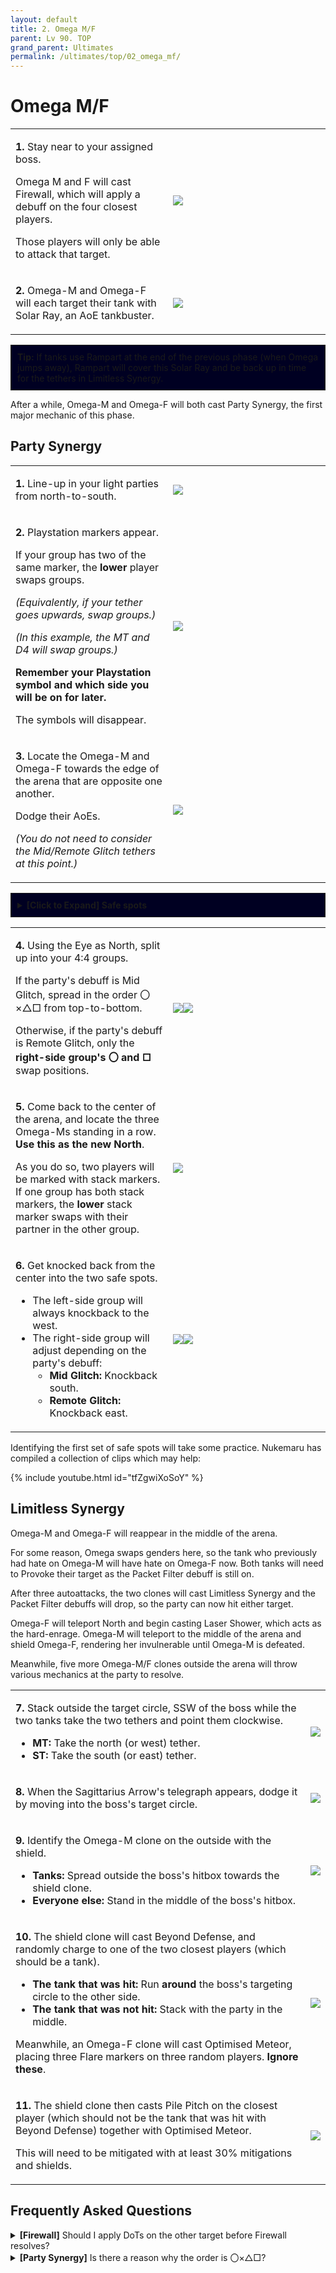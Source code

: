 ```yaml
---
layout: default
title: 2. Omega M/F
parent: Lv 90. TOP
grand_parent: Ultimates
permalink: /ultimates/top/02_omega_mf/
---
```


# Omega M/F

<table>
  <tr>
    <td width="50%"><p><b>1.</b> Stay near to your assigned boss.</p><p>Omega M and F will cast Firewall, which will apply a debuff on the four closest players.</p><p>Those players will only be able to attack that target.</p></td>
    <td><img src="../images/02_omega_mf/omega_mf_01.jpg"></td>
  </tr>
  <tr>
    <td><p><b>2.</b> Omega-M and Omega-F will each target their tank with Solar Ray, an AoE tankbuster.</p></td>
    <td><img src="../images/02_omega_mf/omega_mf_02.jpg"></td>
  </tr>
</table>

<div style="background-color: #002 ; padding: 10px; border: 1px solid;">
<b>Tip:</b> If tanks use Rampart at the end of the previous phase (when Omega jumps away), Rampart will cover this Solar Ray and be back up in time for the tethers in Limitless Synergy.</div>

After a while, Omega-M and Omega-F will both cast Party Synergy, the first major mechanic of this phase.

## Party Synergy

<table>
  <tr>
    <td width="50%"><p><b>1.</b> Line-up in your light parties from north-to-south.</p></td>
    <td><img src="../images/02_omega_mf/party_synergy_01.jpg"></td>
  </tr>
  <tr>
    <td><p><b>2.</b> Playstation markers appear.</p><p>If your group has two of the same marker, the <b>lower</b> player swaps groups.</p><p><em>(Equivalently, if your tether goes upwards, swap groups.)</em></p><p><em>(In this example, the MT and D4 will swap groups.)</em></p><p><b>Remember your Playstation symbol and which side you will be on for later.</b></p><p>The symbols will disappear.</p></td>
    <td><img src="../images/02_omega_mf/party_synergy_02.jpg"></td>
  </tr>
  <tr>
    <td><p><b>3.</b> Locate the Omega-M and Omega-F towards the edge of the arena that are opposite one another.</p><p>Dodge their AoEs.</p><p><em>(You do not need to consider the Mid/Remote Glitch tethers at this point.)</em></p></td>
    <td><img src="../images/02_omega_mf/party_synergy_03.jpg"></td>
  </tr>
</table>

<div style="background-color: #002 ; padding: 10px; border: 1px solid;">
<details markdown=block>
<summary><b>[Click to Expand] Safe spots</b></summary>
<table>
  <tr>
    <td width="50%">
      <p><b>M Sword, F Blade-legs:</b></p>
      <img src="../images/02_omega_mf/party_synergy_03d.jpg">
    </td>
    <td>
      <p><b>M Sword, F Spear:</b></p>
      <img src="../images/02_omega_mf/party_synergy_03c.jpg">
    </td>
  </tr>
  <tr>
    <td>
      <p><b>M Shield, F Blade-legs:</b></p>
      <img src="../images/02_omega_mf/party_synergy_03a.jpg">
    </td>
    <td>
      <p><b>M Shield, F Spear:</b></p>
      <img src="../images/02_omega_mf/party_synergy_03b.jpg">
    </td>
  </tr>
</table>
</details>
</div>

<table>
  <tr>
    <td width="50%"><p><b>4.</b> Using the Eye as North, split up into your 4:4 groups.</p><p>If the party's debuff is Mid Glitch, spread in the order 〇×△□ from top-to-bottom.</p><p>Otherwise, if the party's debuff is Remote Glitch, only the <b>right-side group's 〇 and □</b> swap positions.</p></td>
    <td><img src="../images/02_omega_mf/party_synergy_04a.jpg"><img src="../images/02_omega_mf/party_synergy_04b.jpg"></td>
  </tr>
  <tr>
    <td><p><b>5.</b> Come back to the center of the arena, and locate the three Omega-Ms standing in a row. <b>Use this as the new North</b>.</p><p>As you do so, two players will be marked with stack markers. If one group has both stack markers, the <b>lower</b> stack marker swaps with their partner in the other group.</p></td>
    <td><img src="../images/02_omega_mf/party_synergy_05.jpg"></td>
  </tr>
  <tr>
    <td><p><b>6.</b> Get knocked back from the center into the two safe spots.</p>
    <ul>
      <li>The left-side group will always knockback to the west.</li>
      <li>The right-side group will adjust depending on the party's debuff:
        <ul>
          <li><b>Mid Glitch:</b> Knockback south.</li>
          <li><b>Remote Glitch:</b> Knockback east.</li>
        </ul>
      </li>
    </ul></td>
    <td><img src="../images/02_omega_mf/party_synergy_06a.jpg"><img src="../images/02_omega_mf/party_synergy_06b.jpg"></td>
  </tr>
</table>

Identifying the first set of safe spots will take some practice. Nukemaru has compiled a collection of clips which may help:

{% include youtube.html id="tfZgwiXoSoY" %}

## Limitless Synergy

Omega-M and Omega-F will reappear in the middle of the arena.

For some reason, Omega swaps genders here, so the tank who previously had hate on Omega-M will have hate on Omega-F now. Both tanks will need to Provoke their target as the Packet Filter debuff is still on.

After three autoattacks, the two clones will cast Limitless Synergy and the Packet Filter debuffs will drop, so the party can now hit either target.

Omega-F will teleport North and begin casting Laser Shower, which acts as the hard-enrage. Omega-M will teleport to the middle of the arena and shield Omega-F, rendering her invulnerable until Omega-M is defeated.

Meanwhile, five more Omega-M/F clones outside the arena will throw various mechanics at the party to resolve.

<table>
  <tr>
    <td><p><b>7.</b> Stack outside the target circle, SSW of the boss while the two tanks take the two tethers and point them clockwise.</p><ul><li><b>MT:</b> Take the north (or west) tether.</li><li><b>ST:</b> Take the south (or east) tether.</li></ul></td>
    <td><img src="../images/02_omega_mf/limitless_synergy_01.jpg"></td>
  </tr>
  <tr>
    <td><p><b>8.</b> When the Sagittarius Arrow's telegraph appears, dodge it by moving into the boss's target circle.</p></td>
    <td><img src="../images/02_omega_mf/limitless_synergy_02.jpg"></td>
  </tr>
  <tr>
    <td><p><b>9.</b> Identify the Omega-M clone on the outside with the shield.</p><ul><li><b>Tanks:</b> Spread outside the boss's hitbox towards the shield clone.</li><li><b>Everyone else:</b> Stand in the middle of the boss's hitbox.</li></ul></td>
    <td><img src="../images/02_omega_mf/limitless_synergy_03.jpg"></td>
  </tr>
  <tr>
    <td><p><b>10.</b> The shield clone will cast Beyond Defense, and randomly charge to one of the two closest players (which should be a tank).</p><ul><li><b>The tank that was hit:</b> Run <b>around</b> the boss's targeting circle to the other side.</li><li><b>The tank that was not hit:</b> Stack with the party in the middle.</li></ul><p>Meanwhile, an Omega-F clone will cast Optimised Meteor, placing three Flare markers on three random players. <b>Ignore these</b>.</p></td>
    <td><img src="../images/02_omega_mf/limitless_synergy_04.jpg"></td>
  </tr>
  <tr>
    <td><p><b>11.</b> The shield clone then casts Pile Pitch on the closest player (which should not be the tank that was hit with Beyond Defense) together with Optimised Meteor.</p><p>This will need to be mitigated with at least 30% mitigations and shields.</p></td>
    <td><img src="../images/02_omega_mf/limitless_synergy_05.jpg"></td>
  </tr>
</table>

## Frequently Asked Questions

<details markdown=block>
<summary><b>[Firewall]</b> Should I apply DoTs on the other target before Firewall resolves?</summary>
<table>
  <tr><td><p>No. The Firewall effectively only lets you damage either Omega-M <em>or</em> Omega-F, but not both (even certain abilities like Reprisal are blocked).</p><p>If you apply a DoT on the other target before Firewall resolves, it will technically tick, but deals 0 damage.</p></td></tr>
</table>
</details>
<details markdown=block>
<summary><b>[Party Synergy]</b> Is there a reason why the order is 〇×△□?</summary>
<table>
  <tr><td><p>The four shapes are lined up in order of the number of lines used to draw the shape.</p><ul><li>〇 has 1 line.</li><li>× has 2 lines.</li><li>△ has 3 lines.</li><li>□ has 4 lines.</li></ul></td></tr>
</table>
</details>